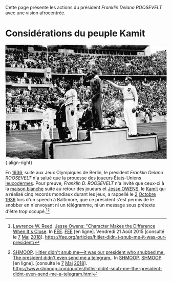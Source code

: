 <!-- TITLE: Franklin Delano ROOSEVELT -->
<!-- SUBTITLE: Présentation du président des États-Unis d'Amérique : Franklin Delano ROOSEVELT -->

Cette page présente les actions du président *Franklin Delano ROOSEVELT* avec une vision afrocentrée.

# Considérations du peuple Kamit
![Bundesarchiv Bild 183 G 00630 Sommerolympiade Siegerehrung Weitsprung](/uploads/personnalite/bundesarchiv-bild-183-g-00630-sommerolympiade-siegerehrung-weitsprung.jpg "Jesse OWENS sur la première place du podium"){.align-right}

En [1936](/histoire/date/calendrier-gregorien/par-annee/1936), suite aux Jeux Olympiques de Berlin, le président *Franklin Delano ROOSEVELT* n'a salué que la prouesse des joueurs États-Uniens [leucodermes](). Pour preuve, *Franklin D. ROOSEVELT* n'a invité que ceux-ci à la [maison blanche]() suite au retour des joueurs et [Jesse OWENS](/personnalite/homme/sportif/athlete/tarama/nord/etats-unis/jesse-owens), le [Kamit]() qui a réalisé cinq records mondiaux durant les jeux, a rappellé le [2](/histoire/date/calendrier-gregorien/par-jour/02) [Octobre](/histoire/date/calendrier-gregorien/par-mois/octobre) [1936](/histoire/date/calendrier-gregorien/par-annee/1936) lors d'un speech à Baltimore, que ce président s'est permis de le snobber en n'envoyant ni un télégramme, ni un message sous prétexte d'être trop occupé.[^3][^4]


[^3]: [Lawrence W. Reed](https://fee.org/people/lawrence-w-reed/). [Jesse Owens: "Character Makes the Difference When It's Close](https://fee.org/articles/hitler-didn-t-snub-me-it-was-our-president/). In [FEE](https://fee.org). [FEE](https://fee.org) [en ligne]. Vendredi 21 Août 2015 [consulté le [7]() [Mai]() [2018]()]. https://fee.org/articles/hitler-didn-t-snub-me-it-was-our-president/
[^4]: [SHMOOP](https://www.shmoop.com). [Hitler didn't snub me—it was our president who snubbed me. The president didn't even send me a telegram.](https://www.shmoop.com/quotes/hitler-didnt-snub-me-the-president-didnt-even-send-me-a-telegram.html). In [SHMOOP](https://www.shmoop.com). [SHMOOP](https://www.shmoop.com) [en ligne]. [consulté le [7]() [Mai]() [2018]()]. https://www.shmoop.com/quotes/hitler-didnt-snub-me-the-president-didnt-even-send-me-a-telegram.html